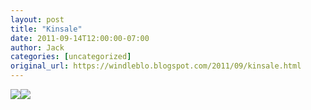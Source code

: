 ```yaml
---
layout: post
title: "Kinsale"
date: 2011-09-14T12:00:00-07:00
author: Jack
categories: [uncategorized]
original_url: https://windleblo.blogspot.com/2011/09/kinsale.html
---
```


[![](https://lh3.googleusercontent.com/blogger_img_proxy/AEn0k_sxUHpJy8sKxUZg6O2UiXe9SeynSLmi9XShjqwybtiynD2_hcP3xMO7keg8WJc_-rN7mjkfgKUbH6FgOLZl8Cx6xJEcyCvXSdwMqIMtGgC4aw=s0-d)](http://photobucket.com/slideshows)[![](https://lh3.googleusercontent.com/blogger_img_proxy/AEn0k_t5_LSnxSG92KjBIulXuC5U4177XjNgiSL8nO6o2r76nRU3rObzIcC6qhFmM7D0f-FcWfjTuLbSGofE3unBmUJGT_bsAM_PqFpSNMut0uIDgLb90K__xYtKbiqipnOe=s0-d)](http://s373.photobucket.com/albums/oo174/windleblo/Ireland6/?action=view&current=7ffa1d67.pbw)